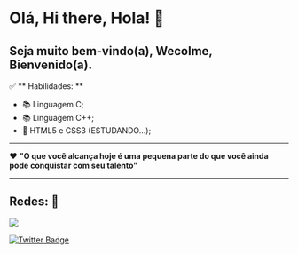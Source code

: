 # Olá, Hi there, Hola!  🎯


## Seja muito bem-vindo(a), Wecolme, Bienvenido(a).  


✅ ** Habilidades: ** 

- 📚  Linguagem C; 
- 📚  Linguagem C++;   
- 📖 HTML5 e CSS3 (ESTUDANDO...);  

*** 

❤️ **"O que você alcança hoje é uma pequena parte do que você ainda pode conquistar com seu talento"** 

*** 

## **Redes:**  📱

<div>
  <a href="https://www.linkedin.com/in/marcosfelipesl/" target="_blank"><img src="https://img.shields.io/badge/-LinkedIn-%230077B5?style=for-the-badge&logo=linkedin&logoColor=white" target="_blank"></a>
</div>


[![Twitter Badge](https://img.shields.io/badge/-@marcos_sl20-1ca0f1?style=flat-square&labelColor=1ca0f1&logo=twitter&logoColor=white&link=https://twitter.com/marcos_sl20)](https://twitter.com/marcos_sl20)
